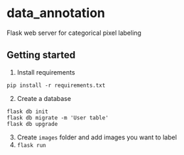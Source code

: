 # data_annotation

Flask web server for categorical pixel labeling

## Getting started

1. Install requirements
```
pip install -r requirements.txt
```
2. Create a database
```
flask db init
flask db migrate -m 'User table'
flask db upgrade
```
3. Create `images` folder and add images you want to label 
4. `flask run`

